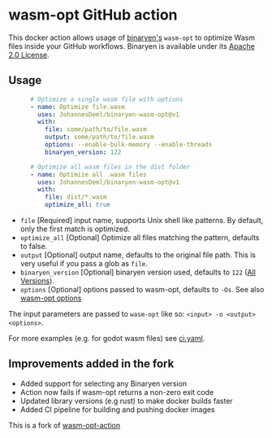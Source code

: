 # wasm-opt GitHub action

This docker action allows usage of [binaryen's](https://github.com/WebAssembly/binaryen) `wasm-opt` to optimize Wasm files inside your GitHub workflows. Binaryen is available under its [Apache 2.0 License](LICENSE-BINARYEN).

## Usage

```yaml
      # Optimize a single wasm file with options
      - name: Optimize file.wasm
        uses: JohannesDeml/binaryen-wasm-opt@v1
        with:
          file: some/path/to/file.wasm
          output: some/path/to/file.wasm
          options: --enable-bulk-memory --enable-threads
          binaryen_version: 122

      # Optimize all wasm files in the dist folder
      - name: Optimize all .wasm files
        uses: JohannesDeml/binaryen-wasm-opt@v1
        with:
          file: dist/*.wasm
          optimize_all: true
```

* `file` [Required] input name, supports Unix shell like patterns. By default, only the first match is optimized.
* `optimize_all` [Optional] Optimize all files matching the pattern, defaults to false.
* `output` [Optional] output name, defaults to the original file path. This is very useful if you pass a glob as `file`.
* `binaryen_version` [Optional] binaryen version used, defaults to `122` ([All Versions](https://github.com/WebAssembly/binaryen/releases)).
* `options` [Optional] options passed to wasm-opt, defaults to `-Os`. See also [wasm-opt options](https://github.com/WebAssembly/binaryen/blob/main/src/tools/optimization-options.h)

The input parameters are passed to `wasm-opt` like so: `<input> -o <output> <options>`.

For more examples (e.g. for godot wasm files) see [ci.yaml](.github/workflows/ci-tests.yaml).

## Improvements added in the fork

* Added support for selecting any Binaryen version
* Action now fails if wasm-opt returns a non-zero exit code
* Updated library versions (e.g rust) to make docker builds faster
* Added CI pipeline for building and pushing docker images

This is a fork of [wasm-opt-action](https://github.com/NiklasEi/wasm-opt-action)
